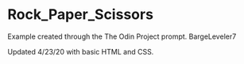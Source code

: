 # Rock_Paper_Scissors
Example created through the The Odin Project prompt. 
BargeLeveler7

Updated 4/23/20 with basic HTML and CSS.
